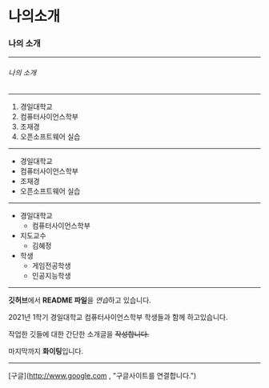 # 나의소개

### 나의 소개
***
###### 나의 소개
---
1. 경일대학교
2. 컴퓨터사이언스학부
3. 조재경
4. 오픈소프트웨어 실습

***

+ 경일대학교
+ 컴퓨터사이언스학부
+ 조재경
+ 오픈소프트웨어 실습

---
* 경일대학교
  * 컴퓨터사이언스학부
* 지도교수
  * 김혜정
* 학생
  * 게임전공학생
  * 인공지능학생
***              
  
**깃허브**에서 **README 파일**을 *연습*하고 있습니다.

2021년 1학기 경일대학교 컴퓨터사이언스학부 학생들과 함께 하고있습니다.

작업한 깃들에 대한 간단한 소개글을 ~~작성합니다.~~

마지막까지 **화이팅**입니다.
***
[구글](http://www.google.com , "구글사이트를 연결합니다.")

